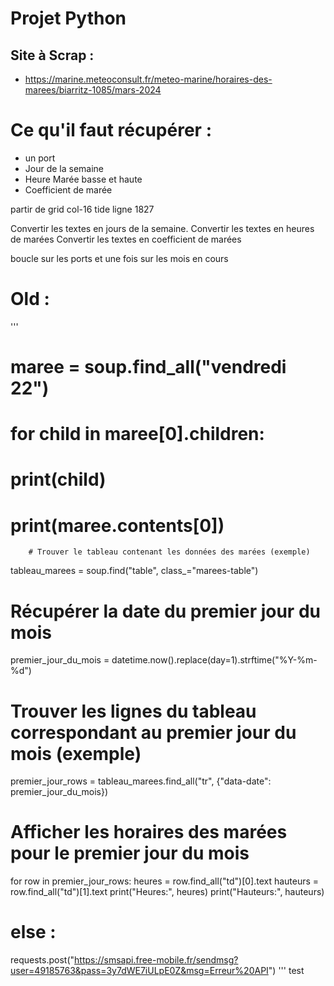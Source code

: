 # Projet Python

## Site à Scrap : 
- https://marine.meteoconsult.fr/meteo-marine/horaires-des-marees/biarritz-1085/mars-2024


# Ce qu'il faut récupérer : 
- un port
- Jour de la semaine
- Heure Marée basse et haute
- Coefficient de marée 

partir de grid col-16 tide
ligne 1827

Convertir les textes en jours de la semaine.
Convertir les textes en heures de marées
Convertir les textes en coefficient de marées

boucle sur les ports et une fois sur les mois en cours


# Old :

'''
# maree = soup.find_all("vendredi 22")
# for child in maree[0].children:
#     print(child)
# print(maree.contents[0])

        # Trouver le tableau contenant les données des marées (exemple)
tableau_marees = soup.find("table", class_="marees-table")

# Récupérer la date du premier jour du mois
premier_jour_du_mois = datetime.now().replace(day=1).strftime("%Y-%m-%d")

# Trouver les lignes du tableau correspondant au premier jour du mois (exemple)
premier_jour_rows = tableau_marees.find_all("tr", {"data-date": premier_jour_du_mois})

# Afficher les horaires des marées pour le premier jour du mois
for row in premier_jour_rows:
    heures = row.find_all("td")[0].text
    hauteurs = row.find_all("td")[1].text
    print("Heures:", heures)
    print("Hauteurs:", hauteurs)

# else :
requests.post("https://smsapi.free-mobile.fr/sendmsg?user=49185763&pass=3y7dWE7iULpE0Z&msg=Erreur%20API")
'''
test